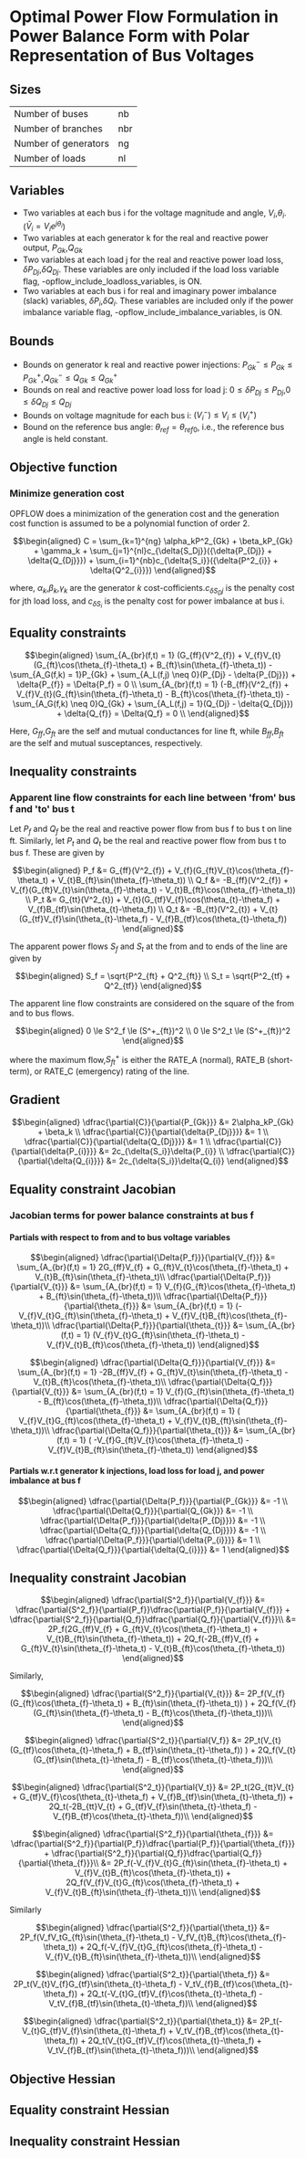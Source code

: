 # Optimal Power Flow Formulation in Power Balance Form with Polar Representation of Bus Voltages

## Sizes

<table>
<tr>
<td>Number of buses</td> <td>nb</td>
</tr>
<tr>
<td>Number of branches</td> <td>nbr</td>
</tr>
<tr>
<td>Number of generators</td> <td>ng</td>
</tr>
<tr>
<td>Number of loads</td> <td>nl</td>
</tr>
</table>

## Variables

- Two variables at each bus i for the voltage magnitude and angle, $`V_{i}`$,$`\theta_{i}`$. ($`\bar{V}_{i} = V_{i}e^{j\theta_{i}}`$)
- Two variables at each generator k for the real and reactive power output, $`P_{Gk}`$,$`Q_{Gk}`$
- Two variables at each load j for the real and reactive power load loss, $`\delta{P_{Dj}}`$,$`\delta{Q_{Dj}}`$. These variables are only included 
if the load loss variable flag, -opflow_include_loadloss_variables, is ON.
- Two variables at each bus i for real and imaginary power imbalance (slack) variables, $`\delta{P_{i}}`$,$`\delta{Q_{i}}`$. These variables are included
only if the power imbalance variable flag, -opflow_include_imbalance_variables, is ON.

## Bounds

- Bounds on generator k real and reactive power injections: $`P_{Gk}^- \le P_{Gk} \le P_{Gk}^+`$,$`Q_{Gk}^- \le Q_{Gk} \le Q_{Gk}^+`$
- Bounds on real and reactive power load loss for load j: $`0 \le \delta{P_{Dj}} \le P_{Dj}`$,$`0 \le \delta{Q_{Dj}} \le Q_{Dj}`$
- Bounds on voltage magnitude for each bus i: $`(V^-_i) \le V_{i}  \le (V^+_i)`$
- Bound  on the reference bus angle: $`\theta_{ref} = \theta_{ref0}`$, i.e., the reference bus angle is held constant.

## Objective function

### Minimize generation cost
OPFLOW does a minimization of the generation cost and the generation cost function is assumed to be a polynomial function of order 2.
```math
\begin{aligned}
C = \sum_{k=1}^{ng} \alpha_kP^2_{Gk} + \beta_kP_{Gk} + \gamma_k + \sum_{j=1}^{nl}c_{\delta{S_Dj}}({\delta{P_{Dj}} + \delta{Q_{Dj}}}) 
+ \sum_{i=1}^{nb}c_{\delta{S_i}}({\delta{P^2_{i}} + \delta{Q^2_{i}}})
\end{aligned}
```
where, $`\alpha_k`$,$`\beta_k`$,$`\gamma_k`$ are the generator $`k`$ cost-cofficients.$`c_{\delta{S_Dj}}`$ is the penalty cost for jth load loss, 
and $`c_{\delta{S_i}}`$ is the penalty cost for power imbalance at bus i.

## Equality constraints

```math
\begin{aligned}
\sum_{A_{br}(f,t) = 1} (G_{ff}(V^2_{f}) + V_{f}V_{t}(G_{ft}\cos(\theta_{f}-\theta_t) + B_{ft}\sin(\theta_{f}-\theta_t))
- \sum_{A_G(f,k) = 1}P_{Gk} + \sum_{A_L(f,j) \neq 0}(P_{Dj} - \delta{P_{Dj}}) + \delta{P_{f}} = \Delta{P_f} = 0 \\
\sum_{A_{br}(f,t) = 1} (-B_{ff}(V^2_{f}) + V_{f}V_{t}(G_{ft}\sin(\theta_{f}-\theta_t) - B_{ft}\cos(\theta_{f}-\theta_t))
    - \sum_{A_G(f,k) \neq 0}Q_{Gk} + \sum_{A_L(f,j) = 1}(Q_{Dj} - \delta{Q_{Dj}}) + \delta{Q_{f}} = \Delta{Q_f} = 0 \\
\end{aligned}
```
Here, $`G_{ff}`$,$`G_{ft}`$ are the self and mutual conductances for line ft, while $`B_{ff}`$,$`B_{ft}`$ are the
self and mutual susceptances, respectively.

## Inequality constraints

### Apparent line flow constraints for each line between 'from' bus f and 'to' bus t
Let $`P_{f}`$ and $`Q_{f}`$ be the real and reactive power flow from bus f to bus t on line ft. 
Similarly, let $`P_{t}`$ and $`Q_{t}`$ be the real and reactive power flow from bus t to bus f.
These are given by
```math
\begin{aligned}
  P_f &=  G_{ff}(V^2_{f}) + V_{f}(G_{ft}V_{t}\cos(\theta_{f}-\theta_t) + V_{t}B_{ft}\sin(\theta_{f}-\theta_t)) \\
  Q_f &= -B_{ff}(V^2_{f}) + V_{f}(G_{ft}V_{t}\sin(\theta_{f}-\theta_t) - V_{t}B_{ft}\cos(\theta_{f}-\theta_t)) \\
  P_t &=  G_{tt}(V^2_{t}) + V_{t}(G_{tf}V_{f}\cos(\theta_{t}-\theta_f) + V_{f}B_{tf}\sin(\theta_{t}-\theta_f))  \\
  Q_t &= -B_{tt}(V^2_{t}) + V_{t}(G_{tf}V_{f}\sin(\theta_{t}-\theta_f) - V_{f}B_{tf}\cos(\theta_{t}-\theta_f))
\end{aligned}
```
The apparent power flows $`S_{f}`$ and $`S_{t}`$ at the from and to ends of the line are given by
```math
\begin{aligned}
S_f = \sqrt{P^2_{ft} + Q^2_{ft}} \\
S_t = \sqrt{P^2_{tf} + Q^2_{tf}}
\end{aligned}
```
The apparent line flow constraints are considered on the square of the from and to bus flows.
```math
\begin{aligned}
0 \le S^2_f \le (S^+_{ft})^2 \\
0 \le S^2_t \le (S^+_{ft})^2
\end{aligned}
```
where the maximum flow,$`S^+_{ft}`$ is either the RATE_A (normal), RATE_B (short-term), or RATE_C (emergency) rating of the line.

## Gradient

```math
\begin{aligned}
\dfrac{\partial{C}}{\partial{P_{Gk}}} &= 2\alpha_kP_{Gk} + \beta_k \\
\dfrac{\partial{C}}{\partial{\delta{P_{Dj}}}} &= 1 \\
\dfrac{\partial{C}}{\partial{\delta{Q_{Dj}}}} &= 1 \\
\dfrac{\partial{C}}{\partial{\delta{P_{i}}}} &= 2c_{\delta{S_i}}\delta{P_{i}} \\
\dfrac{\partial{C}}{\partial{\delta{Q_{i}}}} &= 2c_{\delta{S_i}}\delta{Q_{i}}
\end{aligned}
```

## Equality constraint Jacobian

### Jacobian terms for power balance constraints at bus f

#### Partials with respect to from and to bus voltage variables

```math
\begin{aligned}
\dfrac{\partial{\Delta{P_f}}}{\partial{V_{f}}} &= \sum_{A_{br}(f,t) = 1} 2G_{ff}V_{f} + G_{ft}V_{t}\cos(\theta_{f}-\theta_t) + V_{t}B_{ft}\sin(\theta_{f}-\theta_t)\\
\dfrac{\partial{\Delta{P_f}}}{\partial{V_{t}}} &= \sum_{A_{br}(f,t) = 1} V_{f}(G_{ft}\cos(\theta_{f}-\theta_t) + B_{ft}\sin(\theta_{f}-\theta_t))\\
\dfrac{\partial{\Delta{P_f}}}{\partial{\theta_{f}}} &= \sum_{A_{br}(f,t) = 1} (-V_{f}V_{t}G_{ft}\sin(\theta_{f}-\theta_t) + V_{f}V_{t}B_{ft}\cos(\theta_{f}-\theta_t))\\
\dfrac{\partial{\Delta{P_f}}}{\partial{\theta_{t}}} &= \sum_{A_{br}(f,t) = 1} (V_{f}V_{t}G_{ft}\sin(\theta_{f}-\theta_t) - V_{f}V_{t}B_{ft}\cos(\theta_{f}-\theta_t))
\end{aligned}
```
```math
\begin{aligned}
\dfrac{\partial{\Delta{Q_f}}}{\partial{V_{f}}} &= \sum_{A_{br}(f,t) = 1} -2B_{ff}V_{f} + G_{ft}V_{t}\sin(\theta_{f}-\theta_t) - V_{t}B_{ft}\cos(\theta_{f}-\theta_t)\\
\dfrac{\partial{\Delta{Q_f}}}{\partial{V_{t}}} &= \sum_{A_{br}(f,t) = 1} V_{f}(G_{ft}\sin(\theta_{f}-\theta_t) - B_{ft}\cos(\theta_{f}-\theta_t))\\
\dfrac{\partial{\Delta{Q_f}}}{\partial{\theta_{f}}} &= \sum_{A_{br}(f,t) = 1} ( V_{f}V_{t}G_{ft}\cos(\theta_{f}-\theta_t) + V_{f}V_{t}B_{ft}\sin(\theta_{f}-\theta_t))\\
\dfrac{\partial{\Delta{Q_f}}}{\partial{\theta_{t}}} &= \sum_{A_{br}(f,t) = 1} ( -V_{f}G_{ft}V_{t}\cos(\theta_{f}-\theta_t) - V_{f}V_{t}B_{ft}\sin(\theta_{f}-\theta_t))

\end{aligned}
```
#### Partials w.r.t generator k injections, load loss for load j, and power imbalance at bus f

```math
\begin{aligned}
\dfrac{\partial{\Delta{P_f}}}{\partial{P_{Gk}}} &= -1 \\
\dfrac{\partial{\Delta{Q_f}}}{\partial{Q_{Gk}}} &= -1 \\
\dfrac{\partial{\Delta{P_f}}}{\partial{\delta{P_{Dj}}}} &= -1 \\
\dfrac{\partial{\Delta{Q_f}}}{\partial{\delta{Q_{Dj}}}} &= -1 \\
\dfrac{\partial{\Delta{P_f}}}{\partial{\delta{P_{i}}}} &= 1 \\
\dfrac{\partial{\Delta{Q_f}}}{\partial{\delta{Q_{i}}}} &= 1
\end{aligned}
```


## Inequality constraint Jacobian

```math
\begin{aligned}
\dfrac{\partial{S^2_f}}{\partial{V_{f}}} &= \dfrac{\partial{S^2_f}}{\partial{P_f}}\dfrac{\partial{P_f}}{\partial{V_{f}}} 
                                           + \dfrac{\partial{S^2_f}}{\partial{Q_f}}\dfrac{\partial{Q_f}}{\partial{V_{f}}}\\
                                          &= 2P_f(2G_{ff}V_{f} + G_{ft}V_{t}\cos(\theta_{f}-\theta_t) + V_{t}B_{ft}\sin(\theta_{f}-\theta_t)) 
                                          + 2Q_f(-2B_{ff}V_{f} + G_{ft}V_{t}\sin(\theta_{f}-\theta_t) - V_{t}B_{ft}\cos(\theta_{f}-\theta_t))
\end{aligned}
```
Similarly,
```math
\begin{aligned}
\dfrac{\partial{S^2_f}}{\partial{V_{t}}} &= 2P_f(V_{f}(G_{ft}\cos(\theta_{f}-\theta_t) + B_{ft}\sin(\theta_{f}-\theta_t)) ) 
                                                + 2Q_f(V_{f}(G_{ft}\sin(\theta_{f}-\theta_t) - B_{ft}\cos(\theta_{f}-\theta_t)))\\
\end{aligned}
```
```math
\begin{aligned}
\dfrac{\partial{S^2_t}}{\partial{V_f}} &= 2P_t(V_{t}(G_{tf}\cos(\theta_{t}-\theta_f) + B_{tf}\sin(\theta_{t}-\theta_f)) ) 
                                                + 2Q_f(V_{t}(G_{tf}\sin(\theta_{t}-\theta_f) - B_{tf}\cos(\theta_{t}-\theta_f)))\\
\end{aligned}
```
```math
\begin{aligned}
\dfrac{\partial{S^2_t}}{\partial{V_t}} &= 2P_t(2G_{tt}V_{t} + G_{tf}V_{f}\cos(\theta_{t}-\theta_f) + V_{f}B_{tf}\sin(\theta_{t}-\theta_f)) 
                                                + 2Q_t(-2B_{tt}V_{t} + G_{tf}V_{f}\sin(\theta_{t}-\theta_f) - V_{f}B_{tf}\cos(\theta_{t}-\theta_f))\\
\end{aligned}
```
```math
\begin{aligned}
\dfrac{\partial{S^2_f}}{\partial{\theta_{f}}} &= \dfrac{\partial{S^2_f}}{\partial{P_f}}\dfrac{\partial{P_f}}{\partial{\theta_{f}}} 
                                           + \dfrac{\partial{S^2_f}}{\partial{Q_f}}\dfrac{\partial{Q_f}}{\partial{\theta_{f}}}\\
                                          &= 2P_f(-V_{f}V_{t}G_{ft}\sin(\theta_{f}-\theta_t) + V_{f}V_{t}B_{ft}\cos(\theta_{f}-\theta_t)) 
                                          + 2Q_f(V_{f}V_{t}G_{ft}\cos(\theta_{f}-\theta_t) + V_{f}V_{t}B_{ft}\sin(\theta_{f}-\theta_t))\\
\end{aligned}
```
Similarly
```math
\begin{aligned}
\dfrac{\partial{S^2_f}}{\partial{\theta_t}} &= 2P_f(V_fV_tG_{ft}\sin(\theta_{f}-\theta_t) - V_fV_{t}B_{ft}\cos(\theta_{f}-\theta_t))
                                                 + 2Q_f(-V_{f}V_{t}G_{ft}\cos(\theta_{f}-\theta_t) - V_{f}V_{t}B_{ft}\sin(\theta_{f}-\theta_t))\\
\end{aligned}
```
```math
\begin{aligned}
\dfrac{\partial{S^2_t}}{\partial{\theta_f}} &= 2P_t(V_{t}V_{f}G_{tf}\sin(\theta_{t}-\theta_f) - V_tV_{f}B_{tf}\cos(\theta_{t}-\theta_f))
                                                 + 2Q_t(-V_{t}G_{tf}V_{f}\cos(\theta_{t}-\theta_f) - V_tV_{f}B_{tf}\sin(\theta_{t}-\theta_f))\\
\end{aligned}
```
```math
\begin{aligned}
\dfrac{\partial{S^2_t}}{\partial{\theta_t}} &= 2P_t(-V_{t}G_{tf}V_{f}\sin(\theta_{t}-\theta_f) + V_tV_{f}B_{tf}\cos(\theta_{t}-\theta_f))
                                                 + 2Q_t(V_{t}G_{tf}V_{f}\cos(\theta_{t}-\theta_f) + V_tV_{f}B_{tf}\sin(\theta_{t}-\theta_f)))\\
\end{aligned}
```
## Objective Hessian
## Equality constraint Hessian
## Inequality constraint Hessian
